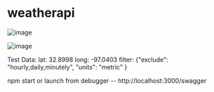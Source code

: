 # weatherapi

![image](https://github.com/sairapaka09/weatherapi/assets/149530886/3149799b-ff50-43b5-9d9c-f9ab09ea7e1c)

![image](https://github.com/sairapaka09/weatherapi/assets/149530886/394ba943-8439-4ce9-98b2-91913a287ee1)

Test Data:
lat: 32.8998
long: -97.0403
filter: {"exclude": "hourly,daily,minutely", "units": "metric" }

npm start or launch from debugger -- http://localhost:3000/swagger
